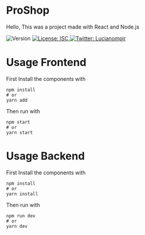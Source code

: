 <h1>ProShop</h1>
<p>Hello, This was a project made with React and Node.js</p>

<p>
  <img alt="Version" src="https://img.shields.io/badge/version-1.0.0-blue.svg?cacheSeconds=2592000" />
  <a href="#" target="_blank">
    <img alt="License: ISC" src="https://img.shields.io/badge/License-ISC-yellow.svg" />
  </a>
  <a href="https://twitter.com/Lucianompjr" target="_blank">
    <img alt="Twitter: Lucianompjr" src="https://img.shields.io/twitter/follow/Lucianompjr.svg?style=social" />
  </a>
</p>

# Usage Frontend

First Install the components with 
```
npm install
# or
yarn add

```
Then run with
```
npm start
# or
yarn start

```

# Usage Backend

First Install the components with
```
npm install
# or
yarn install
```

Then run with
```
npm run dev
# or
yarn dev
```
